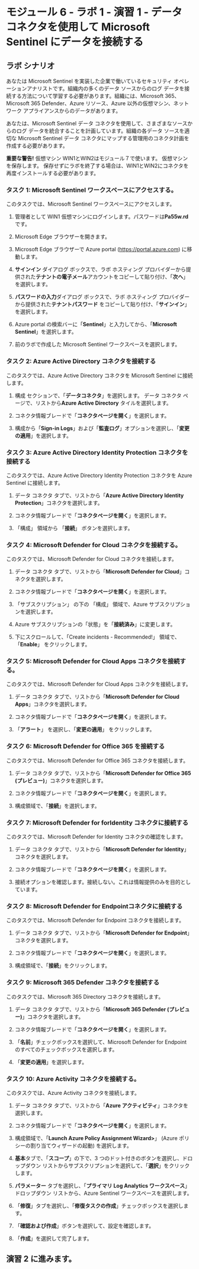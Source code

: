 # モジュール 6 - ラボ 1 - 演習 1 - データ コネクタを使用して Microsoft Sentinel にデータを接続する

## ラボ シナリオ

あなたは Microsoft Sentinel を実装した企業で働いているセキュリティ オペレーションアナリストです。組織内の多くのデータ ソースからのログ データを接続する方法について学習する必要があります。組織には、Microsoft 365、Microsoft 365 Defender、Azure リソース、Azure 以外の仮想マシン、ネットワーク アプライアンスからのデータがあります。

あなたは、Microsoft Sentinel データ コネクタを使用して、さまざまなソースからのログ データを統合することを計画しています。組織の各データ ソースを適切な Microsoft Sentinel データ コネクタにマップする管理用のコネクタ計画を作成する必要があります。

**重要な警告!**  仮想マシン WIN1とWIN2はモジュール７で使います。  仮想マシンを保存します。   保存せずにラボを終了する場合は、WIN1とWIN2にコネクタを再度インストールする必要があります。

### タスク 1: Microsoft Sentinel ワークスペースにアクセスする。

このタスクでは、Microsoft Sentinel ワークスペースにアクセスします。

1. 管理者として WIN1 仮想マシンにログインします。パスワードは**Pa55w.rd** です。  

2. Microsoft Edge ブラウザーを開きます。

3. Microsoft Edge ブラウザーで Azure portal (https://portal.azure.com) に移動します。

4. **サインイン** ダイアログ ボックスで、ラボ ホスティング プロバイダーから提供された**テナントの電子メール**アカウントをコピーして貼り付け、「**次へ**」を選択します。

5. **パスワードの入力**ダイアログ ボックスで、ラボ ホスティング プロバイダーから提供された**テナントパスワード** をコピーして貼り付け、「**サインイン**」を選択します。

6. Azure portal の検索バーに「**Sentinel**」と入力してから、「**Microsoft Sentinel**」を選択します。

7. 前のラボで作成した Microsoft Sentinel ワークスペースを選択します。

### タスク 2: Azure Active Directory コネクタを接続する

このタスクでは、Azure Active Directory コネクタを Microsoft Sentinel に接続します。

1. 構成 セクションで、「**データコネクタ**」を選択します。  データ コネクタ ページで、リストから**Azure Active Directory** タイルを選択します。

2. コネクタ情報ブレードで「**コネクタページを開く**」を選択します。

3. 構成から「**Sign-in Logs**」および「**監査ログ**」オプションを選択し、「**変更の適用**」を選択します。

### タスク 3: Azure Active Directory Identity Protection コネクタを接続する

このタスクでは、Azure Active Directory Identity Protection コネクタを Azure Sentinel に接続します。

1. データ コネクタ タブで、リストから「**Azure Active Directory Identity Protection**」コネクタを選択します。

2. コネクタ情報ブレードで「**コネクタページを開く**」を選択します。

3. 「構成」 領域から 「**接続**」 ボタンを選択します。

### タスク 4: Microsoft Defender for Cloud コネクタを接続する。

このタスクでは、Microsoft Defender for Cloud コネクタを接続します。

1. データ コネクタ タブで、リストから「**Microsoft Defender for Cloud**」コネクタを選択します。

2. コネクタ情報ブレードで「**コネクタページを開く**」を選択します。

3. 「サブスクリプション」 の下の 「構成」 領域で、Azure サブスクリプションを選択します。

4. Azure サブスクリプションの「状態」を「**接続済み**」に変更します。

5. 下にスクロールして、「Create incidents - Recommended!」 領域で、「**Enable**」 をクリックします。

### タスク 5: Microsoft Defender for Cloud Apps コネクタを接続する。

このタスクでは、Microsoft Defender for Cloud Apps コネクタを接続します。

1. データ コネクタ タブで、リストから「**Microsoft Defender for Cloud Apps**」コネクタを選択します。

2. コネクタ情報ブレードで「**コネクタページを開く**」を選択します。

3. 「**アラート**」 を選択し、「**変更の適用**」 をクリックします。

### タスク 6: Microsoft Defender for Office 365 を接続する

このタスクでは、Microsoft Defender for Office 365 コネクタを接続します。

1. データ コネクタ タブで、リストから「**Microsoft Defender for Office 365 (プレビュー)**」コネクタを選択します。

2. コネクタ情報ブレードで「**コネクタページを開く**」を選択します。

3. 構成領域で、「**接続**」を選択します。

### タスク 7: Microsoft Defender for forIdentity コネクタに接続する

このタスクでは、Microsoft Defender for Identity コネクタの確認をします。

1. データ コネクタ タブで、リストから「**Microsoft Defender for Identity**」コネクタを選択します。

2. コネクタ情報ブレードで「**コネクタページを開く**」を選択します。

3. 接続オプションを確認します。接続しない。これは情報提供のみを目的としています。

### タスク 8: Microsoft Defender for Endpointコネクタに接続する

このタスクでは、Microsoft Defender for Endpoint コネクタを接続します。

1. データ コネクタ タブで、リストから「**Microsoft Defender for Endpoint**」コネクタを選択します。

2. コネクタ情報ブレードで「**コネクタページを開く**」を選択します。

3. 構成領域で、「**接続**」をクリックします。

### タスク 9: Microsoft 365 Defender コネクタを接続する

このタスクでは、Microsoft 365 Directory コネクタを接続します。

1. データ コネクタ タブで、リストから「**Microsoft 365 Defender (プレビュー)**」コネクタを選択します。

2. コネクタ情報ブレードで「**コネクタページを開く**」を選択します。

3. 「**名前**」チェックボックスを選択して、Microsoft Defender for Endpoint のすべてのチェックボックスを選択します。

4. 「**変更の適用**」を選択します。

### タスク 10: Azure Activity コネクタを接続する。

このタスクでは、Azure Activity コネクタを接続します。

1. データ コネクタ タブで、リストから「**Azure アクティビティ**」コネクタを選択します。

2. コネクタ情報ブレードで「**コネクタページを開く**」を選択します。

3. 構成領域で、「**Launch Azure Policy Assignment Wizard>**」 (Azure ポリシーの割り当てウィザードの起動) を選択します。

4. **基本**タブで、「**スコープ**」の下で、3 つのドット付きのボタンを選択し、ドロップダウン リストからサブスクリプションを選択して、「**選択**」をクリックします。

5. **パラメーター** タブを選択し、「**プライマリ Log Analytics ワークスペース**」ドロップダウン リストから、Azure Sentinel ワークスペースを選択します。

6. 「**修復**」タブを選択し、「**修復タスクの作成**」チェックボックスを選択します。

7. 「**確認および作成**」ボタンを選択して、設定を確認します。

8. 「**作成**」を選択して完了します。

## 演習 2 に進みます。
